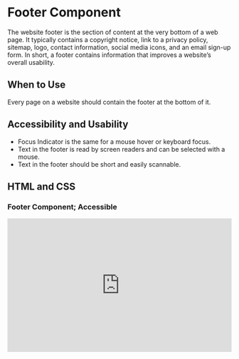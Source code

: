 #  Footer Component

The website footer is the section of content at the very bottom of a web page. It typically contains a copyright notice, link to a privacy policy, sitemap, logo, contact information, social media icons, and an email sign-up form. In short, a footer contains information that improves a website’s overall usability.

## When to Use

 Every page on a website should contain the footer at the bottom of it.

## Accessibility and Usability

- Focus Indicator is the same for a mouse hover or keyboard focus.
- Text in the footer is read by screen readers and can be selected with a mouse.
- Text in the footer should be short and easily scannable.


## HTML and CSS

### Footer Component; Accessible

<iframe height="300" style="width: 100%;" scrolling="no" title="Untitled" src="https://codepen.io/mrufli/embed/KKyRJQL?default-tab=html" frameborder="no" loading="lazy" allowtransparency="true" allowfullscreen="true">
  See the Pen <a href="https://codepen.io/mrufli/pen/KKyRJQL">
  Untitled</a> by Matthew Rufli (<a href="https://codepen.io/mrufli">@mrufli</a>)
  on <a href="https://codepen.io">CodePen</a>.
</iframe>
